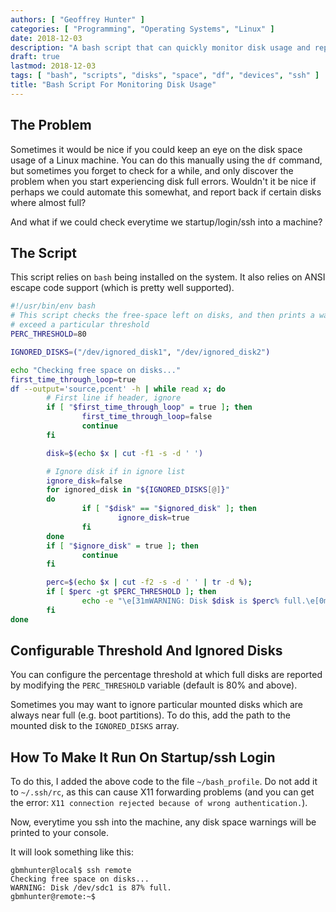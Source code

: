 ```yaml
---
authors: [ "Geoffrey Hunter" ]
categories: [ "Programming", "Operating Systems", "Linux" ]
date: 2018-12-03
description: "A bash script that can quickly monitor disk usage and report disk usage warnings to the user."
draft: true
lastmod: 2018-12-03
tags: [ "bash", "scripts", "disks", "space", "df", "devices", "ssh" ]
title: "Bash Script For Monitoring Disk Usage"
---
```


## The Problem

Sometimes it would be nice if you could keep an eye on the disk space usage of a Linux machine. You can do this manually using the `df` command, but sometimes you forget to check for a while, and only discover the problem when you start experiencing disk full errors. Wouldn't it be nice if perhaps we could automate this somewhat, and report back if certain disks where almost full?

And what if we could check everytime we startup/login/ssh into a machine?

## The Script

This script relies on `bash` being installed on the system. It also relies on ANSI escape code support (which is pretty well supported).

```sh
#!/usr/bin/env bash
# This script checks the free-space left on disks, and then prints a warning to stdout if any
# exceed a particular threshold
PERC_THRESHOLD=80

IGNORED_DISKS=("/dev/ignored_disk1", "/dev/ignored_disk2")

echo "Checking free space on disks..."
first_time_through_loop=true
df --output='source,pcent' -h | while read x; do
        # First line if header, ignore
        if [ "$first_time_through_loop" = true ]; then
                first_time_through_loop=false
                continue
        fi

        disk=$(echo $x | cut -f1 -s -d ' ')

        # Ignore disk if in ignore list
        ignore_disk=false
        for ignored_disk in "${IGNORED_DISKS[@]}"
        do
                if [ "$disk" == "$ignored_disk" ]; then
                        ignore_disk=true
                fi
        done
        if [ "$ignore_disk" = true ]; then
                continue
        fi

        perc=$(echo $x | cut -f2 -s -d ' ' | tr -d %);
        if [ $perc -gt $PERC_THRESHOLD ]; then
                echo -e "\e[31mWARNING: Disk $disk is $perc% full.\e[0m"
        fi
done
```

## Configurable Threshold And Ignored Disks

You can configure the percentage threshold at which full disks are reported by modifying the `PERC_THRESHOLD` variable (default is 80% and above).

Sometimes you may want to ignore particular mounted disks which are always near full (e.g. boot partitions). To do this, add the path to the mounted disk to the `IGNORED_DISKS` array.

## How To Make It Run On Startup/ssh Login

To do this, I added the above code to the file `~/bash_profile`. Do not add it to `~/.ssh/rc`, as this can cause X11 forwarding problems (and you can get the error: `X11 connection rejected because of wrong authentication.`).

Now, everytime you ssh into the machine, any disk space warnings will be printed to your console.

It will look something like this:

```ssh
gbmhunter@local$ ssh remote
Checking free space on disks...
WARNING: Disk /dev/sdc1 is 87% full.
gbmhunter@remote:~$
```

